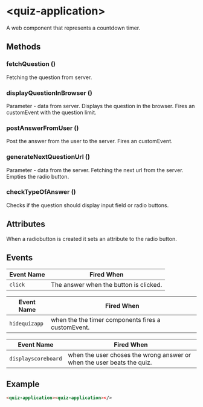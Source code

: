 # &lt;quiz-application&gt;

A web component that represents a countdown timer.

## Methods

### fetchQuestion ()

Fetching the question from server.

###  displayQuestionInBrowser ()

Parameter - data from server.
Displays the question in the browser. 
Fires an customEvent with the question limit.

###  postAnswerFromUser ()

Post the answer from the user to the server.
Fires an customEvent.

###  generateNextQuestionUrl ()

 Parameter - data from the server.
 Fetching the next url from the server.
 Empties the radio button.

 ###  checkTypeOfAnswer ()
    
Checks if the question should display input field or radio buttons.


## Attributes

 When a radiobutton is created it sets an attribute to the radio button.


## Events

| Event Name | Fired When |
|------------|------------|
| `click`| The answer when the button is clicked.

| Event Name | Fired When |
|------------|------------|
| `hidequizapp`| when the the timer components fires a customEvent.


| Event Name | Fired When |
|------------|------------|
| `displayscoreboard`| when the user choses the wrong answer or when the user beats the quiz.



## Example

```html
<quiz-application><quiz-application></>
```
